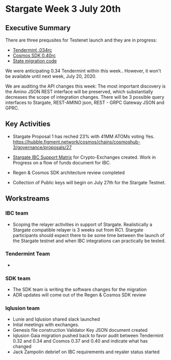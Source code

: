# Stargate Week  3 July 20th

## Executive Summary
There are three prequsites for Testenet launch and they are in progress:
* [Tendermint .034rc](https://github.com/tendermint/tendermint/milestone/27)
* [Cosmos SDK 0.40rc](https://github.com/cosmos/cosmos-sdk/milestone/25)
* [State migration code](https://github.com/cosmos/cosmos-sdk/issues/5917)

We were anticipating 0.34 Tendermint within this week.. However, it won't be available until next week, July 20, 2020.

We are auditing the API changes this week: The most important discovery is the Amino JSON REST interface will be preserved, which substantially decreases the scope of integration changes. There will be 3 possible query interfaces to Stargate, REST-AMINO json, REST - GRPC Gateway JSON and GPRC.


## Key Activities
* Stargate Proposal 1 has reched 23% with 41MM ATOMs voting Yes. https://hubble.figment.network/cosmos/chains/cosmoshub-3/governance/proposals/27


* [Stargate IBC Support Matrix](https://github.com/cosmosdevs/stargate/pull/7) for Crypto-Exchanges created. Work in Progress on a flow of funds document for IBC.

* Regen & Cosmos SDK architecture review completed

* Collection of Public keys will begin on July 27th for the Stargate Testnet.


## Workstreams

### IBC team
* Scoping the relayer activities in support of Stargate. Realistically a Stargate compatible relayer is 3 weeks out from RC1. Stargate participants should expect there to be some time between the launch of the Stargate testnet and when IBC integrations can practically be tested. 

### Tendermint Team
* 

### SDK team
* The SDK team is writing the software changes for the migration
* ADR updates will come out of the Regen & Cosmos SDK review



### Iqlusion team
* Lunie and Iqlusion shared slack launched
* Intial meetings with exchanges.
* Genesis file construction Validator Key JSON document created
* Iqlusion Gaia migration pushed back to favor audit between Tendermint 0.32 and 0.34 and Cosmos 0.37 and 0.40 and indicate what has changed
* Jack Zampolin debrief on IBC requirements and reyaler status started
